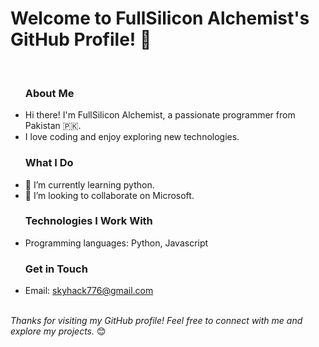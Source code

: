 <h1>Welcome to FullSilicon Alchemist's GitHub Profile! 👋</h1><br>
<ul><h3>About Me</h3>
<li>Hi there! I'm FullSilicon Alchemist, a passionate programmer from Pakistan 🇵🇰.</li>
  <li>I love coding and enjoy exploring new technologies.</li>
</ul>
<ul><h3>What I Do</h3>
<li>🌱 I’m currently learning python.</li>
<li>👯 I’m looking to collaborate on Microsoft.</li>
</ul>
<ul><h3>Technologies I Work With</h3>
<li>Programming languages: Python, Javascript</li>
</ul>
<ul><h3>Get in Touch</h3>
<li>Email: <a href="mailto:skyhack776@gmail.com">skyhack776@gmail.com</a></li>
</ul>
<br>
<i>Thanks for visiting my GitHub profile! Feel free to connect with me and explore my projects.</i> 😊
